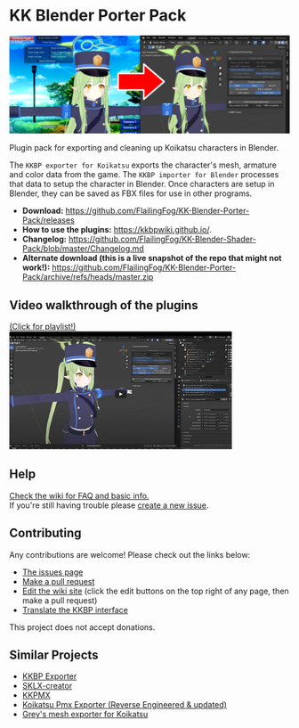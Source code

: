 # KK Blender Porter Pack

![image](https://raw.githubusercontent.com/FlailingFog/flailingfog.github.io/master/assets/images/readme.png)

Plugin pack for exporting and cleaning up Koikatsu characters in Blender.  

The ```KKBP exporter for Koikatsu``` exports the character's mesh, armature and color data from the game. The ```KKBP importer for Blender``` processes that data to setup the character in Blender. Once characters are setup in Blender, they can be saved as FBX files for use in other programs. 

*    **Download:** https://github.com/FlailingFog/KK-Blender-Porter-Pack/releases  
*    **How to use the plugins:** https://kkbpwiki.github.io/.  
*    **Changelog:** https://github.com/FlailingFog/KK-Blender-Shader-Pack/blob/master/Changelog.md  
*    **Alternate download (this is a live snapshot of the repo that might not work!):** https://github.com/FlailingFog/KK-Blender-Porter-Pack/archive/refs/heads/master.zip  

## Video walkthrough of the plugins

[(Click for playlist!)  
![ ](https://raw.githubusercontent.com/kkbpwiki/kkbpwiki.github.io/master/assets/images/readmeyt.png)](https://www.youtube.com/watch?v=hib8NWBvgvA&list=PLhiuav2SCuveMgQUA2YqqbSE7BtOrkZ-Q&index=1)

## Help

[Check the wiki for FAQ and basic info.](https://kkbpwiki.github.io/)  
If you're still having trouble please [create a new issue](https://github.com/FlailingFog/KK-Blender-Porter-Pack/issues).

## Contributing

Any contributions are welcome! Please check out the links below:
* [The issues page](https://github.com/FlailingFog/KK-Blender-Porter-Pack/issues)
* [Make a pull request](https://github.com/FlailingFog/KK-Blender-Porter-Pack/pulls)
* [Edit the wiki site](https://kkbpwiki.github.io/) (click the edit buttons on the top right of any page, then make a pull request)
* [Translate the KKBP interface](https://github.com/FlailingFog/KK-Blender-Porter-Pack/tree/master/interface)  

This project does not accept donations.

## Similar Projects

* [KKBP Exporter](https://github.com/FlailingFog/KKBP_Exporter)
* [SKLX-creator](https://www.patreon.com/posts/sklx-lite-118039975)
* [KKPMX](https://github.com/CazzoPMX/KKPMX)
* [Koikatsu Pmx Exporter (Reverse Engineered & updated)](https://github.com/Snittern/KoikatsuPmxExporterReverseEngineered)
* [Grey's mesh exporter for Koikatsu](https://github.com/FlailingFog/KK-Blender-Porter-Pack/tree/9fcef4127ba56b4e8e8718fb546945fc00eaaad9/GME)

